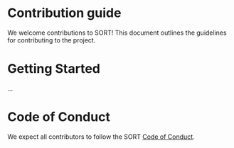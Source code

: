 # Contribution guide

We welcome contributions to SORT! This document outlines the guidelines for contributing to the project.

# Getting Started

...

# Code of Conduct

We expect all contributors to follow the SORT [Code of Conduct](CODE_OF_CONDUCT.md).
